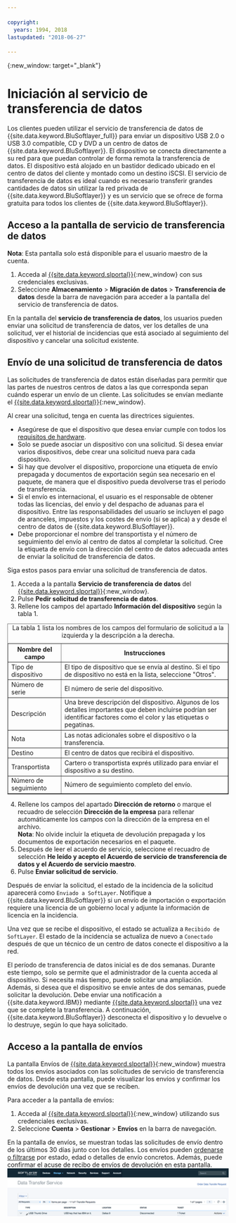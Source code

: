```yaml
---

copyright:
  years: 1994, 2018
lastupdated: "2018-06-27"

---
```

{:new_window: target="_blank"}

# Iniciación al servicio de transferencia de datos

Los clientes pueden utilizar el servicio de transferencia de datos de {{site.data.keyword.BluSoftlayer_full}} para enviar un dispositivo USB 2.0 o USB 3.0 compatible, CD y DVD a un centro de datos de {{site.data.keyword.BluSoftlayer}}. El dispositivo se conecta directamente a su red para que puedan controlar de forma remota la transferencia de datos. El dispositivo está alojado en un bastidor dedicado ubicado en el centro de datos del cliente y montado como un destino iSCSI. El servicio de transferencia de datos es ideal cuando es necesario transferir grandes cantidades de datos sin utilizar la red privada de {{site.data.keyword.BluSoftlayer}} y es un servicio que se ofrece de forma gratuita para todos los clientes de {{site.data.keyword.BluSoftlayer}}.

## Acceso a la pantalla de servicio de transferencia de datos

**Nota**: Esta pantalla solo está disponible para el usuario maestro de la cuenta.

1. Acceda al [{{site.data.keyword.slportal}}](https://control.softlayer.com/){:new_window} con sus credenciales exclusivas.
2. Seleccione **Almacenamiento** > **Migración de datos** > **Transferencia de datos** desde la barra de navegación para acceder a la pantalla del servicio de transferencia de datos. <br/>

En la pantalla del **servicio de transferencia de datos**, los usuarios pueden enviar una solicitud de transferencia de datos, ver los detalles de una solicitud, ver el historial de incidencias que está asociado al seguimiento del dispositivo y cancelar una solicitud existente.

## Envío de una solicitud de transferencia de datos

Las solicitudes de transferencia de datos están diseñadas para permitir que las partes de nuestros centros de datos a las que corresponda sepan cuándo esperar un envío de un cliente. Las solicitudes se envían mediante el [{{site.data.keyword.slportal}}](https://control.softlayer.com/){:new_window}. 

Al crear una solicitud, tenga en cuenta las directrices siguientes.

- Asegúrese de que el dispositivo que desea enviar cumple con todos los [requisitos de hardware](/docs/infrastructure/DataTransferService/data-transfer-service-faq.html).
- Solo se puede asociar un dispositivo con una solicitud. Si desea enviar varios dispositivos, debe crear una solicitud nueva para cada dispositivo.
- Si hay que devolver el dispositivo, proporcione una etiqueta de envío prepagada y documentos de exportación según sea necesario en el paquete, de manera que el dispositivo pueda devolverse tras el periodo de transferencia.
- Si el envío es internacional, el usuario es el responsable de obtener todas las licencias, del envío y del despacho de aduanas para el dispositivo. Entre las responsabilidades del usuario se incluyen el pago de aranceles, impuestos y los costes de envío (si se aplica) a y desde el centro de datos de {{site.data.keyword.BluSoftlayer}}.
- Debe proporcionar el nombre del transportista y el número de seguimiento del envío al centro de datos al completar la solicitud.  Cree la etiqueta de envío con la dirección del centro de datos adecuada antes de enviar la solicitud de transferencia de datos.

Siga estos pasos para enviar una solicitud de transferencia de datos.

1. Acceda a la pantalla **Servicio de transferencia de datos** del [{{site.data.keyword.slportal}}](https://control.softlayer.com/){:new_window}.
2. Pulse **Pedir solicitud de transferencia de datos**.
3. Rellene los campos del apartado **Información del dispositivo** según la tabla 1.
<table border="1">
<caption>La tabla 1 lista los nombres de los campos del formulario de solicitud a la izquierda y la descripción a la derecha.</caption> 
 <tr><th>Nombre del campo</th><th>Instrucciones</th></tr>
 <tr><td>Tipo de dispositivo</td><td>El tipo de dispositivo que se envía al destino. Si el tipo de dispositivo no está en la lista, seleccione "Otros".</td></tr>
 <tr><td>Número de serie</td><td> El número de serie del dispositivo.</td></tr><tr><td>Descripción</td><td>Una breve descripción del dispositivo. Algunos de los detalles importantes que deben incluirse podrían ser identificar factores como el color y las etiquetas o pegatinas.</td></tr>
 <tr><td>Nota</td><td>Las notas adicionales sobre el dispositivo o la transferencia.</td></tr><tr><td>Destino</td><td>El centro de datos que recibirá el dispositivo.</td></tr>
 <tr><td>Transportista</td><td>Cartero o transportista exprés utilizado para enviar el dispositivo a su destino.</td></tr>
 <tr><td>Número de seguimiento</td><td>Número de seguimiento completo del envío.</td></tr>
 </table>

4. Rellene los campos del apartado **Dirección de retorno** o marque el recuadro de selección **Dirección de la empresa** para rellenar automáticamente los campos con la dirección de la empresa en el archivo. <br/> **Nota**: No olvide incluir la etiqueta de devolución prepagada y los documentos de exportación necesarios en el paquete.
5. Después de leer el acuerdo de servicio, seleccione el recuadro de selección **He leído y acepto el Acuerdo de servicio de transferencia de datos y el Acuerdo de servicio maestro**.
6. Pulse **Enviar solicitud de servicio**.

Después de enviar la solicitud, el estado de la incidencia de la solicitud aparecerá como `Enviado a SoftLayer`. Notifique a {{site.data.keyword.BluSoftlayer}} si un envío de importación o exportación requiere una licencia de un gobierno local y adjunte la información de licencia en la incidencia.

Una vez que se recibe el dispositivo, el estado se actualiza a `Recibido de SoftLayer`. El estado de la incidencia se actualiza de nuevo a `Conectado` después de que un técnico de un centro de datos conecte el dispositivo a la red. 

El período de transferencia de datos inicial es de dos semanas. Durante este tiempo, solo se permite que el administrador de la cuenta acceda al dispositivo. Si necesita más tiempo, puede solicitar una ampliación. Además, si desea que el dispositivo se envíe antes de dos semanas, puede solicitar la devolución. Debe enviar una notificación a {{site.data.keyword.IBM}} mediante [{{site.data.keyword.slportal}}](https://control.softlayer.com/) una vez que se complete la transferencia. A continuación, {{site.data.keyword.BluSoftlayer}} desconecta el dispositivo y lo devuelve o lo destruye, según lo que haya solicitado.


## Acceso a la pantalla de envíos

La pantalla Envíos de [{{site.data.keyword.slportal}}](https://control.softlayer.com/){:new_window} muestra todos los envíos asociados con las solicitudes de servicio de transferencia de datos. Desde esta pantalla, puede visualizar los envíos y confirmar los envíos de devolución una vez que se reciben. 

Para acceder a la pantalla de envíos:

1. Acceda al [{{site.data.keyword.slportal}}](https://control.softlayer.com/){:new_window} utilizando sus credenciales exclusivas.
2. Seleccione **Cuenta** > **Gestionar** > **Envíos** en la barra de navegación.

En la pantalla de envíos, se muestran todas las solicitudes de envío dentro de los últimos 30 días junto con los detalles. Los envíos pueden [ordenarse o filtrarse](sort-or-filter-shipments-list.html) por estado, edad o detalles de envío concretos. Además, puede confirmar el acuse de recibo de envíos de devolución en esta pantalla. ![Pantalla de envíos](/images/DTSShipmentScreen1.png)
